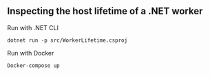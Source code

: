 ## Inspecting the host lifetime of a .NET worker

Run with .NET CLI

```shell
dotnet run -p src/WorkerLifetime.csproj
```

Run with Docker

```
Docker-compose up
```
